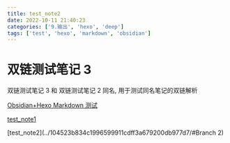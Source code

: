 ```yaml
---
title: test_note2
date: 2022-10-11 21:40:23
categories: ['9.输出', 'hexo', 'deep']
tags: ['test', 'hexo', 'markdown', 'obsidian']
---
```


# 双链测试笔记 3

双链测试笔记 3 和 双链测试笔记 2 同名, 用于测试同名笔记的双链解析

[Obsidian+Hexo Markdown 测试](../104523b834c1996599911cdff3a679200db977d7/#链接)

[test_note1](../104523b834c1996599911cdff3a679200db977d7)

[test_note2](../104523b834c1996599911cdff3a679200db977d7/#Branch 2)
